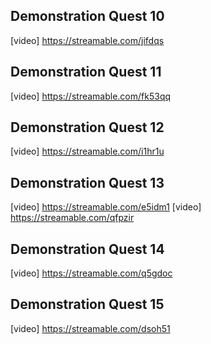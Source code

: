 ## Demonstration Quest 10

[video] https://streamable.com/jifdqs

## Demonstration Quest 11

[video] https://streamable.com/fk53qq

## Demonstration Quest 12

[video] https://streamable.com/i1hr1u

## Demonstration Quest 13

[video] https://streamable.com/e5idm1
[video] https://streamable.com/qfpzir

## Demonstration Quest 14

[video] https://streamable.com/q5gdoc

## Demonstration Quest 15

[video] https://streamable.com/dsoh51
